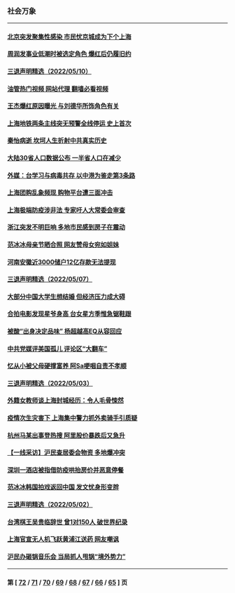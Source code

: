 ### 社会万象
---
#### [北京突发聚集性感染 市民忧京城成为下个上海](../../pages/ncid282/n13732920.md?05112045) 
#### [周润发事业低潮时被选定角色 爆红后仍履旧约](../../pages/ncid282/n13732486.md?05112045) 
#### [三退声明精选（2022/05/10）](../../pages/ncid282/n13732747.md?05112045) 
#### [油管热门视频 网站代理 翻墙必看视频](http://209.222.30.114:81/youtube.html?05112045)
#### [王杰爆红原因曝光 与刘德华所饰角色有关](../../pages/ncid282/n13731611.md?05112045) 
#### [上海地铁两条主线突无预警全线停运 史上首次](../../pages/ncid282/n13732303.md?05112045) 
#### [秦怡病逝 坎坷人生折射中共真实历史](../../pages/ncid282/n13731405.md?05112045) 
#### [大陆30省人口数据公布 一半省人口在减少](../../pages/ncid282/n13732036.md?05112045) 
#### [外媒：台学习与病毒共存 以中港为鉴走第3条路](../../pages/ncid282/n13731833.md?05112045) 
#### [上海团购乱象频现 购物平台遭三面冲击](../../pages/ncid282/n13731440.md?05112045) 
#### [上海极端防疫涉非法 专家吁人大常委会审查](../../pages/ncid282/n13731489.md?05112045) 
#### [浙江突发不明巨响 多地市民感到房子在震动](../../pages/ncid282/n13731101.md?05112045) 
#### [范冰冰母亲节晒合照 网友赞母女宛如姐妹](../../pages/ncid282/n13730642.md?05112045) 
#### [河南安徽近3000储户12亿存款无法提现](../../pages/ncid282/n13730206.md?05112045) 
#### [三退声明精选（2022/05/07）](../../pages/ncid282/n13729845.md?05112045) 
#### [大部分中国大学生想结婚 但经济压力成大碍](../../pages/ncid282/n13729693.md?05112045) 
#### [合拍电影发现星爷身高 台女星方季惟急锯鞋跟](../../pages/ncid282/n13728997.md?05112045) 
#### [被酸“出身决定品味” 杨超越高EQ从容回应](../../pages/ncid282/n13727357.md?05112045) 
#### [中共党媒评美国孤儿 评论区“大翻车”](../../pages/ncid282/n13726953.md?05112045) 
#### [忆从小被父母硬撑富养 阿Sa哽咽自责不孝顺](../../pages/ncid282/n13726528.md?05112045) 
#### [三退声明精选（2022/05/03）](../../pages/ncid282/n13726619.md?05112045) 
#### [外籍女教师谈上海封城经历：令人毛骨悚然](../../pages/ncid282/n13726338.md?05112045) 
#### [疫情次生灾害下 上海集中警力抓外卖骑手引质疑](../../pages/ncid282/n13726176.md?05112045) 
#### [杭州马某出事登热搜 阿里股价暴跌后又急升](../../pages/ncid282/n13726134.md?05112045) 
#### [【一线采访】沪民查居委会物资 多地爆冲突](../../pages/ncid282/n13726070.md?05112045) 
#### [深圳一酒店被指借防疫哄抬房价并恶意停餐](../../pages/ncid282/n13726003.md?05112045) 
#### [范冰冰韩国拍戏返回中国 发文忧身形变胖](../../pages/ncid282/n13725752.md?05112045) 
#### [三退声明精选（2022/05/02）](../../pages/ncid282/n13725703.md?05112045) 
#### [台湾棋王吴贵临辞世 曾1对150人 破世界纪录](../../pages/ncid282/n13725443.md?05112045) 
#### [上海官宣无人机飞跃黄浦江送药 网友嘲讽](../../pages/ncid282/n13725468.md?05112045) 
#### [沪民办砸锅音乐会 当局抓人甩锅“境外势力”](../../pages/ncid282/n13723970.md?05112045) 

---
#### 第 [ [72](./72.md?05112045) / [71](./71.md?05112045) / [70](./70.md?05112045) / [69](./69.md?05112045) / [68](./68.md?05112045) / [67](./67.md?05112045) / [66](./66.md?05112045) / [65](./65.md?05112045) ] 页
